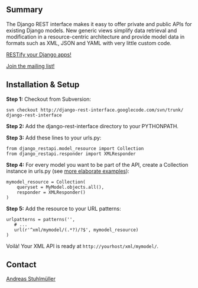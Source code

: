 ## Summary ##

The Django REST interface makes it easy to offer private and public APIs for existing Django models. New generic views simplify data retrieval and modification in a resource-centric architecture and provide model data in formats such as XML, JSON and YAML with very little custom code.

[RESTify your Django apps!](http://code.google.com/p/django-rest-interface/wiki/RestifyDjango)

[Join the mailing list!](http://groups.google.com/group/django-rest-interface)

## Installation & Setup ##

**Step 1:** Checkout from Subversion:

```
svn checkout http://django-rest-interface.googlecode.com/svn/trunk/ django-rest-interface 
```

**Step 2:** Add the django-rest-interface directory to your PYTHONPATH.

**Step 3:** Add these lines to your urls.py:

```
from django_restapi.model_resource import Collection
from django_restapi.responder import XMLResponder
```

**Step 4:** For every model you want to be part of the API, create a Collection instance in urls.py (see [more elaborate examples](http://django-rest-interface.googlecode.com/svn/trunk/django_restapi_tests/examples/)):

```
mymodel_resource = Collection(
    queryset = MyModel.objects.all(),
    responder = XMLResponder()
)
```

**Step 5:** Add the resource to your URL patterns:

```
urlpatterns = patterns('',
   # ...
   url(r'^xml/mymodel/(.*?)/?$', mymodel_resource)
)
```

Voilà! Your XML API is ready at `http://yourhost/xml/mymodel/`.

## Contact ##

[Andreas Stuhlmüller](mailto:django@stuhlmueller.info)